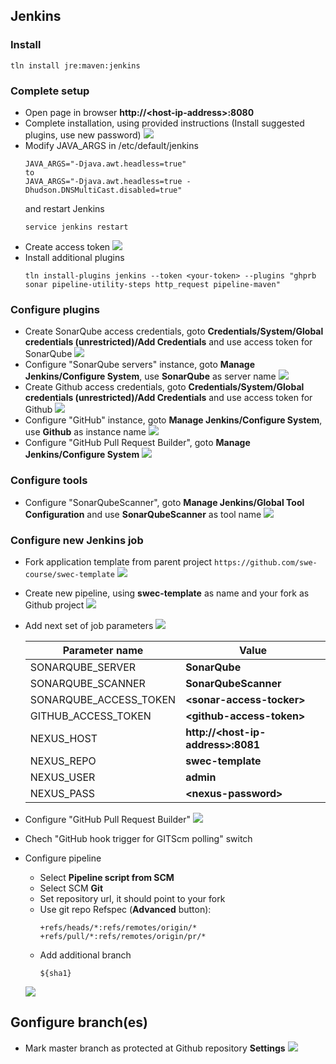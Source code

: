 ## Jenkins
### Install
  ```
  tln install jre:maven:jenkins
  ```
### Complete setup
* Open page in browser **http://\<host-ip-address\>:8080**
* Complete installation, using provided instructions (Install suggested plugins, use new password)
  ![](https://github.com/swe-course/swec-lectures/raw/master/imgs/jenkins-01.png)
* Modify JAVA_ARGS in /etc/default/jenkins
  ```
  JAVA_ARGS="-Djava.awt.headless=true"
  to
  JAVA_ARGS="-Djava.awt.headless=true -Dhudson.DNSMultiCast.disabled=true"
  ```
  and restart Jenkins
  ```
  service jenkins restart
  ```
* Create access token
  ![](https://github.com/swe-course/swec-lectures/raw/master/imgs/jenkins-13.png)
* Install additional plugins
  ```
  tln install-plugins jenkins --token <your-token> --plugins "ghprb sonar pipeline-utility-steps http_request pipeline-maven"
  ```
### Configure plugins
* Create SonarQube access credentials, goto **Credentials/System/Global credentials (unrestricted)/Add Credentials** and use access token for SonarQube
  ![](https://github.com/swe-course/swec-lectures/raw/master/imgs/jenkins-02.png)
* Configure "SonarQube servers" instance, goto **Manage Jenkins/Configure System**, use **SonarQube** as server name 
  ![](https://github.com/swe-course/swec-lectures/raw/master/imgs/jenkins-03.png)
* Create Github access credentials, goto **Credentials/System/Global credentials (unrestricted)/Add Credentials** and use access token for Github
  ![](https://github.com/swe-course/swec-lectures/raw/master/imgs/jenkins-04.png)
* Configure "GitHub" instance, goto **Manage Jenkins/Configure System**, use **Github** as instance name
  ![](https://github.com/swe-course/swec-lectures/raw/master/imgs/jenkins-05.png)
* Configure "GitHub Pull Request Builder", goto **Manage Jenkins/Configure System**
  ![](https://github.com/swe-course/swec-lectures/raw/master/imgs/jenkins-06.png)

### Configure tools
* Configure "SonarQubeScanner", goto **Manage Jenkins/Global Tool Configuration** and use **SonarQubeScanner** as tool name
  ![](https://github.com/swe-course/swec-lectures/raw/master/imgs/jenkins-07.png)

### Configure new Jenkins job
* Fork application template from parent project ```https://github.com/swe-course/swec-template```
  ![](https://github.com/swe-course/swec-lectures/raw/master/imgs/jenkins-12.png)  
* Create new pipeline, using **swec-template** as name and your fork as Github project
  ![](https://github.com/swe-course/swec-lectures/raw/master/imgs/jenkins-08.png)
* Add next set of job parameters
  ![](https://github.com/swe-course/swec-lectures/raw/master/imgs/jenkins-11.png)

  | Parameter name | Value |
  | --- | --- |
  | SONARQUBE_SERVER | **SonarQube** |
  | SONARQUBE_SCANNER | **SonarQubeScanner** |
  | SONARQUBE_ACCESS_TOKEN | **\<sonar-access-tocker\>** |
  | GITHUB_ACCESS_TOKEN | **\<github-access-token\>** |
  | NEXUS_HOST | **http://\<host-ip-address\>:8081** |
  | NEXUS_REPO | **swec-template** |
  | NEXUS_USER | **admin** |
  | NEXUS_PASS | **\<nexus-password\>** |

* Configure "GitHub Pull Request Builder"
  ![](https://github.com/swe-course/swec-lectures/raw/master/imgs/jenkins-09.png)
* Chech "GitHub hook trigger for GITScm polling" switch
* Configure pipeline
  * Select **Pipeline script from SCM**
  * Select SCM **Git**
  * Set repository url, it should point to your fork
  * Use git repo Refspec (**Advanced** button):
    ```
    +refs/heads/*:refs/remotes/origin/* +refs/pull/*:refs/remotes/origin/pr/*
     ```
  * Add additional branch
    ```
    ${sha1}
    ```
  ![](https://github.com/swe-course/swec-lectures/raw/master/imgs/jenkins-10.png)

## Gonfigure branch(es)
* Mark master branch as protected at Github repository **Settings**
  ![](https://github.com/swe-course/swec-lectures/raw/master/imgs/github-02.png)





